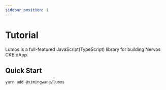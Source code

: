 ```yaml
---
sidebar_position: 1
---
```


# Tutorial

Lumos is a full-featured JavaScript(TypeScript) library for building Nervos CKB dApp.

## Quick Start

```
yarn add @ximingwang/lumos
```
